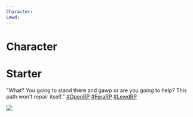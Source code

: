 ```yaml
---
Character: 
Lewd: 
---
```

# Character


# Starter
"What? You going to stand there and gawp or are you going to help? This path won't repair itself." [#OpenRP](https://twitter.com/hashtag/OpenRP?src=hashtag_click) [#FeraRP](https://twitter.com/hashtag/FeraRP?src=hashtag_click) [#LewdRP](https://twitter.com/hashtag/LewdRP?src=hashtag_click)

![](Pasted%20image%2020220610184849.jpg)